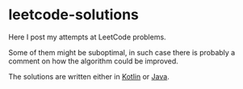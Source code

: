 # leetcode-solutions
Here I post my attempts at LeetCode problems.

Some of them might be suboptimal, in such case there is probably a comment on how the algorithm could be improved.

The solutions are written either in [Kotlin](./src/main/kotlin) or [Java](./src/main/java).
